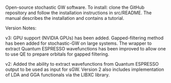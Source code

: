Open-source stochastic GW software. To install: clone the GitHub repository and follow the installation instructions in src/README.
The manual describes the installation and contains a tutorial.

Version Notes:

v3: GPU support (NVIDIA GPUs) has been added. Gapped-filtering method has been added for stochastic-GW on large systems. The wrapper to extract Quantum ESPRESSO wavefunctions has been improved to allow one to use QE to prepare orbitals for gapped filtering.

v2: Added the ability to extract wavefunctions from Quantum ESPRESSO output to be used as input for sGW. Version 2 also includes implementation of LDA and GGA functionals via the LIBXC library.

